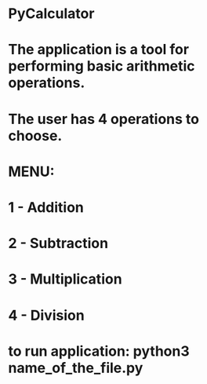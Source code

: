 # PyCalculator

# The application is a tool for performing basic arithmetic operations. 
# The user has 4 operations to choose. 

# MENU:

# 1 - Addition 

# 2 - Subtraction

# 3 - Multiplication 

# 4 - Division

# to run application: python3 name_of_the_file.py


